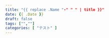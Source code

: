 ```yaml
---
title: "{{ replace .Name "-" " " | title }}"
date: {{ .Date }}
draft: false
tags: ["",""]
categories: [ "テスト" ]
---
```


